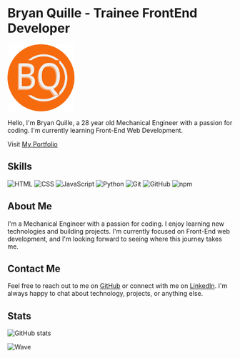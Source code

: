 # Bryan Quille - Trainee FrontEnd Developer

<img src="assets/images/logo/bq-logo.svg" alt="Bryan Quille logo" width="150" height="150" />

Hello, I'm Bryan Quille, a 28 year old Mechanical Engineer with a passion for coding. I'm currently learning Front-End Web Development. 

Visit [My Portfolio](https://bryanquille.github.io/)

## Skills

![HTML](https://img.shields.io/badge/-HTML-orange?style=flat-square&logo=html5&logoColor=white)
![CSS](https://img.shields.io/badge/-CSS-blue?style=flat-square&logo=css3&logoColor=white)
![JavaScript](https://img.shields.io/badge/-JavaScript-yellow?style=flat-square&logo=javascript&logoColor=white)
![Python](https://img.shields.io/badge/-Python-blue?style=flat-square&logo=python&logoColor=white)
![Git](https://img.shields.io/badge/-Git-red?style=flat-square&logo=git&logoColor=white)
![GitHub](https://img.shields.io/badge/-GitHub-gray?style=flat-square&logo=github&logoColor=white)
![npm](https://img.shields.io/badge/-npm-red?style=flat-square&logo=npm&logoColor=white)

## About Me

I'm a Mechanical Engineer with a passion for coding. I enjoy learning new technologies and building projects. I'm currently focused on Front-End web development, and I'm looking forward to seeing where this journey takes me.

## Contact Me

Feel free to reach out to me on [GitHub](https://github.com/bryanquille) or connect with me on [LinkedIn](https://www.linkedin.com/in/bryan-patricio-quille-torres-996aa217b/). I'm always happy to chat about technology, projects, or anything else.

## Stats

![GitHub stats](https://github-readme-stats.vercel.app/api?username=bryanquille&show_icons=true&theme=gruvbox)

<img src="https://capsule-render.vercel.app/api?type=waving&height=150&color=f66b0e&section=footer&reversal=true&textBg=false" alt="Wave" width="100%" height="150"/>